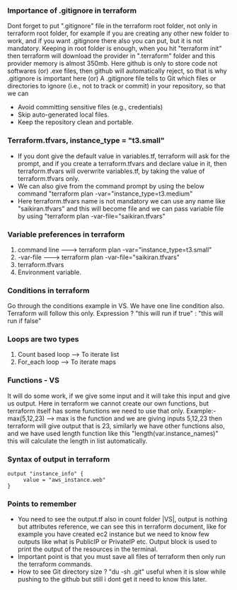 ### Importance of .gitignore in terraform
Dont forget to put ".gitignore" file in the terraform root folder, not only in terraform root folder, for example if you are creating any other new folder to work, and if you want .gitignore there also you can put, but it is not mandatory. Keeping in root folder is enough, when you hit "terraform init" then terraform will download the provider in ".terraform" folder and this provider memory is almost 350mb. Here github is only to store code not softwares (or) .exe files, then github will automatically reject, so that is why .gitignore is important here (or) A .gitignore file tells to Git which files or directories to ignore (i.e., not to track or commit) in your repository, so that we can 
- Avoid committing sensitive files (e.g., credentials)
- Skip auto-generated local files.
- Keep the repository clean and portable.

### Terraform.tfvars, instance_type = "t3.small" 
- If you dont give the default value in variables.tf, terraform will ask for the prompt, and if you create
  a terraform.tfvars and declare value in it, then terraform.tfvars will overwrite variables.tf, by taking
  the value of terraform.tfvars only.
- We can also give from the command prompt by using the below command
  "terraform plan -var="instance_type=t3.medium"
- Here terraform.tfvars name is not mandatory we can use any name like "saikiran.tfvars" and this will become
  file and we can pass variable file by using "terraform plan -var-file="saikiran.tfvars"

### Variable preferences in terraform
1. command line ---> terraform plan -var="instance_type=t3.small"
2. -var-file ---> terraform plan -var-file="saikiran.tfvars"
3. terraform.tfvars 
4. Environment variable.

### Conditions in terraform
Go through the conditions example in VS. We have one line condition also. Terraform will follow this only.
Expression ? "this will run if true" : "this will run if false"

### Loops are two types
1. Count based loop --> To iterate list
2. For_each loop --> To iterate maps

### Functions - VS
It will do some work, if we give some input and it will take this input and give us output. Here in 
terraform we cannot create our own functions, but terraform itself has some functions we need to use 
that only. Example:- max(5,12,23) --> max is the function and we are giving inputs 5,12,23 then terraform
will give output that is 23, similarly we have other functions also, and we have used length function 
like this "length(var.instance_names)" this will calculate the length in list automatically.

### Syntax of output in terraform
	output "instance_info" {
	     value = "aws_instance.web"
	}
### Points to remember
- You need to see the output.tf also in count folder |VS|, output is nothing but attributes reference, we can
  see this in terraform document, like for example you have created ec2 instance but we need to know few
  outputs like what is PublicIP or PrivateIP etc. Output block is used to print the output of the resources in
  the terminal.
- Important point is that you must save all files of terraform then only run the terraform commands.
- How to see Git directory size ? "du -sh .git" useful when it is slow while pushing to the github but still i
  dont get it need to know this later.
